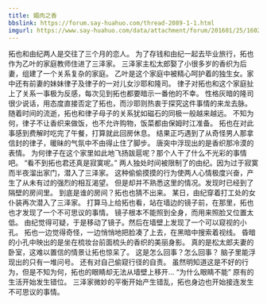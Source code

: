 ```yaml
---
title: 媚肉之香
bbslink: https://forum.say-huahuo.com/thread-2089-1-1.html
imgurl: https://www.say-huahuo.com/data/attachment/forum/201601/25/160248wmvvjgvgzpcmbbrk.jpg
---
```


拓也和由纪两人是交往了三个月的恋人。
为了存钱和由纪一起去毕业旅行，拓也作为乙叶的家庭教师住进了三泽家。
三泽家主松太郎娶了小很多岁的香织为后妻，组建了一个关系复杂的家庭。
乙叶是这个家庭中被精心呵护着的独生女。家中还有前妻的妹妹律子及律子的一对儿女沙耶和隆司。
律子对拓也和这个家庭扯上了关系一事极为反感，每次见到拓也都要暗示一番他的不幸。
性格灰暗的隆司很少说话，用态度直接否定了拓也，而沙耶则热衷于探究这件事情的来龙去脉。
随着时间的流逝，拓也和律子母子的关系犹如磁石的同极一般越来越远。
不知为何，律子不让香织来做饭，也不允许购物，饭菜都由保姆时江准备。
拓也在对此事感到费解时吃完了午餐，打算就此回房休息。
结果正巧遇到了从奇怪男人那拿信封的律子，暖昧的气氛中不由得止住了脚步。
唐突中浮现出的是香织那冷漠的表情。
为何律子在这个家里如此地飞扬跋扈呢？那个人干了什么不光彩的事情吧。
“看不到拓也君还真是寂寞呢。”
两人独处时间被限制了的由纪。因为过于寂寞而半夜溜出家门，潜入了三泽家。
这种偷偷摸摸的行为使两人心情极度兴奋，产生了从未有过的强烈的相互渴望。
但是却并不熟悉这里的情况。发现时已经到了隔壁的房间里。
到底是谁的房间？拓也也猜不出来。
某日，由纪穿着打工处的女仆装再次潜入了三泽家。
打算马上给拓也看，站在墙边的镜子前，在那里，拓也也才发现了一个不可思议的事情。
镜子根本不能照到全身，而用来照脸又位置太低。
由纪觉得可疑，于是移动了镜子。然后在墙壁上发现了一个可以窥视的小孔。
拓也一边觉得奇怪，一边悄悄地把脸凑了上去，在黑暗中搜索着视线。
昏暗的小孔中映出的是坐在梳妆台前面梳头的香织的美丽身影。
真的是松太郎夫妻的卧室，这难以置信的情景让拓也惊呆了。
这是怎么回事？怎么回事？
脑子里能浮现出的只有一堆问号。
还有对自己偷窥行径的自责。
虽然明知道这是不好的行为，但是不知为何，拓也的眼睛却无法从墙壁上移开…
“为什么眼睛不能”
原有的生活开始发生错位。
三泽家微妙的平衡开始产生错乱，拓也身边也开始接连发生不可思议的事情。<!--more-->
